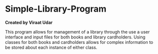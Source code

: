 # Simple-Library-Program
**Created by Viraat Udar**

This program allows for management of a library through the use a user interface and input files for both books and library cardholders.
Using classes for both books and cardholders allows for complex information to be stored about each instance of either class.
